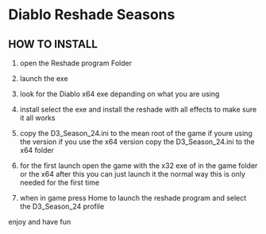 # Diablo Reshade Seasons
 
 ## HOW TO INSTALL
1. open the Reshade program Folder 
2. launch the exe
3. look for the Diablo x64 exe depanding on what you are using
4. install select the exe and install the reshade with all effects to make sure it all works
5. copy the D3_Season_24.ini to the mean root of the game if youre using the version if you use the x64 version copy the D3_Season_24.ini to the x64 folder
6. for the first launch open the game with the x32 exe of in the game folder or the x64 after this you can just launch it the normal way this is only needed for the first time

7. when in game press Home to launch the reshade program and select the D3_Season_24 profile


enjoy and have fun





